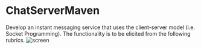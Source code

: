 # ChatServerMaven
 Develop an instant messaging service that uses the client-server model (i.e. Socket Programming). The functionality is to be elicited from the following rubrics.
![screen]()
